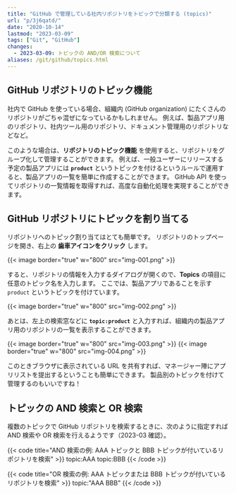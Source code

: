 ```yaml
---
title: "GitHub で管理している社内リポジトリをトピックで分類する (topics)"
url: "p/3j6qatd/"
date: "2020-10-14"
lastmod: "2023-03-09"
tags: ["Git", "GitHub"]
changes:
  - 2023-03-09: トピックの AND/OR 検索について
aliases: /git/github/topics.html
---
```


GitHub リポジトリのトピック機能
----

社内で GitHub を使っている場合、組織内 (GitHub organization) にたくさんのリポジトリがごちゃ混ぜになっているかもしれません。
例えば、製品アプリ用のリポジトリ、社内ツール用のリポジトリ、ドキュメント管理用のリポジトリなどなど。

このような場合は、__リポジトリのトピック機能__ を使用すると、リポジトリをグループ化して管理することができます。
例えば、一般ユーザーにリリースする予定の製品アプリには __`product`__ というトピックを付けるというルールで運用すると、製品アプリの一覧を簡単に作成することができます。
GitHub API を使ってリポジトリの一覧情報を取得すれば、高度な自動化処理を実現することができます。


GitHub リポジトリにトピックを割り当てる
----

リポジトリへのトピック割り当てはとても簡単です。
リポジトリのトップページを開き、右上の __歯車アイコンをクリック__ します。

{{< image border="true" w="800" src="img-001.png" >}}

すると、リポジトリの情報を入力するダイアログが開くので、__Topics__ の項目に任意のトピック名を入力します。
ここでは、製品アプリであることを示す `product` というトピックを付けています。

{{< image border="true" w="800" src="img-002.png" >}}

あとは、左上の検索窓などに __`topic:product`__ と入力すれば、組織内の製品アプリ用のリポジトリの一覧を表示することができます。

{{< image border="true" w="800" src="img-003.png" >}}
{{< image border="true" w="800" src="img-004.png" >}}

このときブラウザに表示されている URL を共有すれば、マネージャー陣にアプリリストを提出するということも簡単にできます。
製品別のトピックを付けて管理するのもいいですね！


トピックの AND 検索と OR 検索
----

複数のトピックで GitHub リポジトリを検索するときに、次のように指定すれば AND 検索や OR 検索を行えるようです（2023-03 確認）。

{{< code title="AND 検索の例: AAA トピックと BBB トピックが付いているリポジトリを検索" >}}
topic:AAA topic:BBB
{{< /code >}}

{{< code title="OR 検索の例: AAA トピックまたは BBB トピックが付いているリポジトリを検索" >}}
topic:"AAA BBB"
{{< /code >}}

